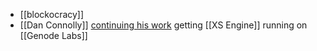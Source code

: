 - [[blockocracy]]
- [[Dan Connolly]] [continuing his work](https://github.com/dckc/genode-js-xs) getting [[XS Engine]] running on [[Genode Labs]]
